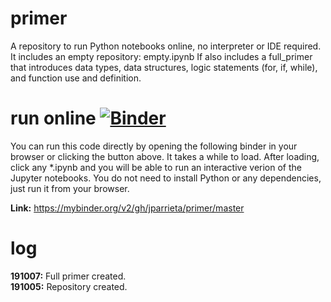 # primer  
A repository to run Python notebooks online, no interpreter or IDE required.  
It includes an empty repository: empty.ipynb 
If also includes a full_primer that introduces data types, data structures, logic statements (for, if, while), and function use and definition.  

# run online [![Binder](https://mybinder.org/badge_logo.svg)](https://mybinder.org/v2/gh/jparrieta/primer/master)
You can run this code directly by opening the following binder in your browser or clicking the button above.
It takes a while to load. After loading, click any \*.ipynb  and you will be able to run an interactive verion of the Jupyter notebooks. You do not need to install Python or any dependencies, just run it from your browser.

**Link:** https://mybinder.org/v2/gh/jparrieta/primer/master

# log  

**191007:** Full primer created.  
**191005:** Repository created.  
